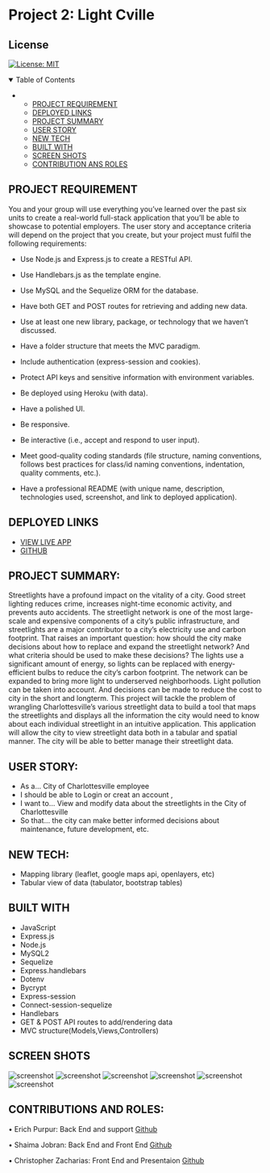 # Project 2: Light Cville
## License
 [![License: MIT](https://img.shields.io/badge/License-MIT-yellow.svg)](https://opensource.org/licenses/MIT)


<!-- TABLE OF CONTENTS -->
<details open="open">
  <summary>Table of Contents</summary>
  <ul>
    <li>
      <ul>
       <li><a href="#PROJECT REQUIREMENTS">PROJECT REQUIREMENT</a></li>
       <li><a href="#DEPLOYED LINKS">DEPLOYED LINKS</a></li>
        <li><a href="#PROJECT SUMMARY">PROJECT SUMMARY</a></li>
        <li><a href="#USER STORY">USER STORY</a></li>
        <li><a href="#NEW TECH">NEW TECH</a></li>
          <li><a href="#BUILT WITH">BUILT WITH</a></li>
           <li><a href="#SCREEN SHOTS">SCREEN SHOTS</a></li>
        <li><a href="#CONTRIBUTION AND ROLES">CONTRIBUTION ANS ROLES</a></li>
      </ul>
    </li>
    </ul>
</details>

## PROJECT REQUIREMENT

You and your group will use everything you’ve learned over the past six units to create a real-world full-stack application that you’ll be able to showcase to potential employers. The user story and acceptance criteria will depend on the project that you create, but your project must fulfil the following requirements:

* Use Node.js and Express.js to create a RESTful API.

* Use Handlebars.js as the template engine.

* Use MySQL and the Sequelize ORM for the database.

* Have both GET and POST routes for retrieving and adding new data.

* Use at least one new library, package, or technology that we haven’t discussed.

* Have a folder structure that meets the MVC paradigm.

* Include authentication (express-session and cookies).

* Protect API keys and sensitive information with environment variables.

* Be deployed using Heroku (with data).

* Have a polished UI.

* Be responsive.

* Be interactive (i.e., accept and respond to user input).

* Meet good-quality coding standards (file structure, naming conventions, follows best practices for class/id naming conventions, indentation, quality comments, etc.).

* Have a professional README (with unique name, description, technologies used, screenshot, and link to deployed application).

## DEPLOYED LINKS
* [VIEW LIVE APP]()
* [GITHUB](https://github.com/epurpur/lightCville.git)

## PROJECT SUMMARY: 
Streetlights have a profound impact on the vitality of a city. Good street lighting reduces crime, increases night-time economic activity, and prevents auto accidents. The streetlight network is one of the most large-scale and expensive components of a city’s public infrastructure, and streetlights are a major contributor to a city’s electricity use and carbon footprint.
That raises an important question: how should the city make decisions about how to replace and expand the streetlight network? And what criteria should be used to make these decisions? The lights use a significant amount of energy, so lights can be replaced with energy-efficient bulbs to reduce the city’s carbon footprint. The network can be expanded to bring more light to underserved neighborhoods. Light pollution can be taken into account. And decisions can be made to reduce the cost to city in the short and longterm.
This project will tackle the problem of wrangling Charlottesville’s various streetlight data to build a tool that maps the streetlights and displays all the information the city would need to know about each individual streetlight in an intuitive application. This application will allow the city to view streetlight data both in a tabular and spatial manner. The city will be able to better manage their streetlight data.

## USER STORY: 
*	As a… City of Charlottesville employee
* I should be able to Login or creat an account ,
* I want to… View and modify data about the streetlights in the City of Charlottesville
*	So that… the city can make better informed decisions about maintenance, future development, etc.

## NEW TECH:
*	Mapping library (leaflet, google maps api, openlayers, etc)
*	Tabular view of data (tabulator, bootstrap tables)

 ## BUILT WITH 
  
  
  * JavaScript
  * Express.js
  * Node.js
  * MySQL2 
  * Sequelize 
  * Express.handlebars 
  * Dotenv 
  * Bycrypt 
  * Express-session 
  * Connect-session-sequelize 
  * Handlebars
  * GET & POST API routes to add/rendering data
  * MVC structure(Models,Views,Controllers)



 ## SCREEN SHOTS
![screenshot](public/images/1.jpg)
![screenshot](public/images/2.jpg)
![screenshot](public/images/3.jpg)
![screenshot](public/images/4.jpg)
![screenshot](public/images/5.jpg)
![screenshot](public/images/6.jpg)

## CONTRIBUTIONS AND ROLES:

•   Erich Purpur: Back End and support [Github](https://github.com/epurpur)

•	Shaima Jobran: Back End and Front End [Github](https://github.com/shaimajobran)

•	Christopher Zacharias: Front End and Presentaion [Github](https://github.com/ChrisZ304)


